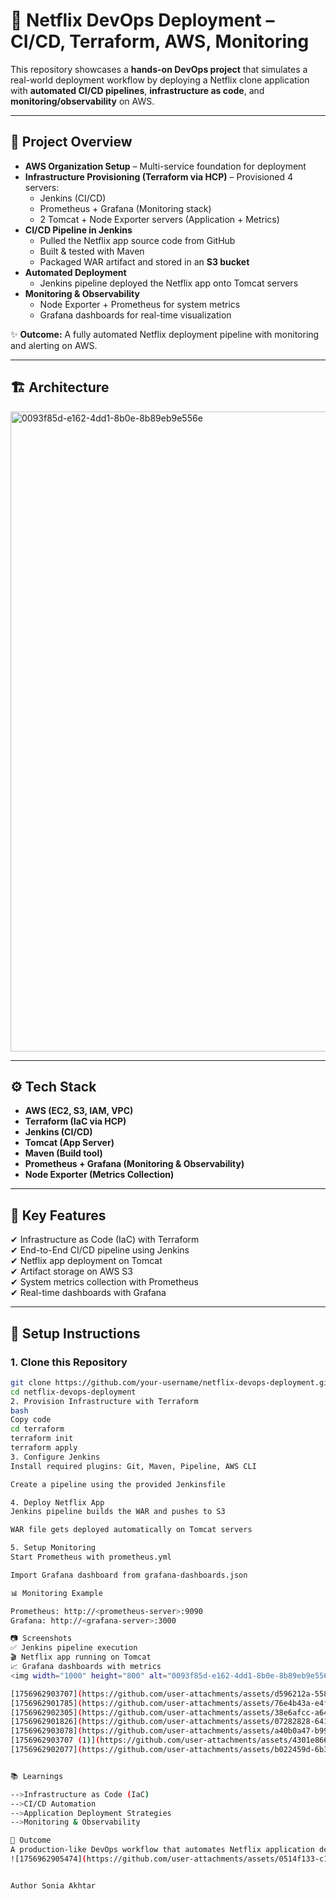 # 🚀 Netflix DevOps Deployment – CI/CD, Terraform, AWS, Monitoring

This repository showcases a **hands-on DevOps project** that simulates a real-world deployment workflow by deploying a Netflix clone application with **automated CI/CD pipelines**, **infrastructure as code**, and **monitoring/observability** on AWS.

---

## 🔹 Project Overview

- **AWS Organization Setup** – Multi-service foundation for deployment  
- **Infrastructure Provisioning (Terraform via HCP)** – Provisioned 4 servers:  
  - Jenkins (CI/CD)  
  - Prometheus + Grafana (Monitoring stack)  
  - 2 Tomcat + Node Exporter servers (Application + Metrics)  
- **CI/CD Pipeline in Jenkins**  
  - Pulled the Netflix app source code from GitHub  
  - Built & tested with Maven  
  - Packaged WAR artifact and stored in an **S3 bucket**  
- **Automated Deployment**  
  - Jenkins pipeline deployed the Netflix app onto Tomcat servers  
- **Monitoring & Observability**  
  - Node Exporter + Prometheus for system metrics  
  - Grafana dashboards for real-time visualization  

✨ **Outcome:** A fully automated Netflix deployment pipeline with monitoring and alerting on AWS.

---

## 🏗️ Architecture

<img width="1536" height="1024" alt="0093f85d-e162-4dd1-8b0e-8b89eb9e556e" src="https://github.com/user-attachments/assets/80d10fb7-0c07-4470-9ce9-07a06ad0d2e6" />


---

## ⚙️ Tech Stack

- **AWS (EC2, S3, IAM, VPC)**  
- **Terraform (IaC via HCP)**  
- **Jenkins (CI/CD)**  
- **Tomcat (App Server)**  
- **Maven (Build tool)**  
- **Prometheus + Grafana (Monitoring & Observability)**  
- **Node Exporter (Metrics Collection)**  

---

## 📌 Key Features

✔ Infrastructure as Code (IaC) with Terraform  
✔ End-to-End CI/CD pipeline using Jenkins  
✔ Netflix app deployment on Tomcat  
✔ Artifact storage on AWS S3  
✔ System metrics collection with Prometheus  
✔ Real-time dashboards with Grafana  

---

## 🚀 Setup Instructions

### 1. Clone this Repository
```bash
git clone https://github.com/your-username/netflix-devops-deployment.git
cd netflix-devops-deployment
2. Provision Infrastructure with Terraform
bash
Copy code
cd terraform
terraform init
terraform apply
3. Configure Jenkins
Install required plugins: Git, Maven, Pipeline, AWS CLI

Create a pipeline using the provided Jenkinsfile

4. Deploy Netflix App
Jenkins pipeline builds the WAR and pushes to S3

WAR file gets deployed automatically on Tomcat servers

5. Setup Monitoring
Start Prometheus with prometheus.yml

Import Grafana dashboard from grafana-dashboards.json

📊 Monitoring Example

Prometheus: http://<prometheus-server>:9090
Grafana: http://<grafana-server>:3000

📷 Screenshots
✅ Jenkins pipeline execution
🎬 Netflix app running on Tomcat
📈 Grafana dashboards with metrics
<img width="1000" height="800" alt="0093f85d-e162-4dd1-8b0e-8b89eb9e556e" src="1756962902048](https://github.com/user-attachments/assets/e2b6211a-a60f-4496-818c-64203fff28d6" />

[1756962903707](https://github.com/user-attachments/assets/d596212a-5585-4421-948e-f26f6d744ee2)
[1756962901785](https://github.com/user-attachments/assets/76e4b43a-e4f9-4b92-989a-e01f57d98562)
[1756962902305](https://github.com/user-attachments/assets/38e6afcc-a645-4f8a-b78b-b0075f336e53)
[1756962901826](https://github.com/user-attachments/assets/07282828-6415-4b06-9798-c5711f45f086)
[1756962903078](https://github.com/user-attachments/assets/a40b0a47-b99e-4cfe-b1aa-a534ad0ded93)
[1756962903707 (1)](https://github.com/user-attachments/assets/4301e866-cba3-417c-8db2-23f0df44a486)
[1756962902077](https://github.com/user-attachments/assets/b022459d-6b36-4202-8d49-0c40ae0c8ccb)


📚 Learnings

-->Infrastructure as Code (IaC)
-->CI/CD Automation
-->Application Deployment Strategies
-->Monitoring & Observability

🏁 Outcome
A production-like DevOps workflow that automates Netflix application deployment, integrates monitoring/alerting, and runs on AWS infrastructure.
![1756962905474](https://github.com/user-attachments/assets/0514f133-c17c-4815-836a-81bd48f925bb)


Author Sonia Akhtar
